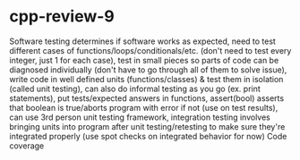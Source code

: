 # cpp-review-9

Software testing determines if software works as expected, need to test different cases of functions/loops/conditionals/etc. (don't need to test every integer, just 1 for each case), test in small pieces so parts of code can be diagnosed individually (don't have to go through all of them to solve issue), write code in well defined units (functions/classes) & test them in isolation (called unit testing), can also do informal testing as you go (ex. print statements), put tests/expected answers in functions, assert(bool) asserts that boolean is true/aborts program with error if not (use on test results), can use 3rd person unit testing framework, integration testing involves bringing units into program after unit testing/retesting to make sure they're integrated properly (use spot checks on integrated behavior for now)
Code coverage
